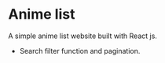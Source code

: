 # Anime list
A simple anime list website built with React js.
- Search filter function and  pagination.
